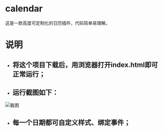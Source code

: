# calendar
这是一款高度可定制化的日历插件，代码简单易理解。

# 说明
 - ## 将这个项目下载后，用浏览器打开index.html即可正常运行；
 - ## 运行截图如下：
 <img alt="截图" src="https://github.com/Liuxiang66/calendar/blob/master/img/01.png"/>
 
 - ## 每一个日期都可自定义样式、绑定事件；
